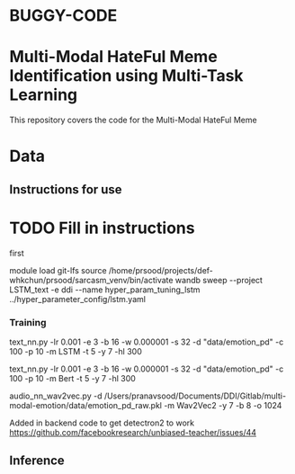# BUGGY-CODE

# Multi-Modal HateFul Meme Identification using Multi-Task Learning

This repository covers the code for the Multi-Modal HateFul Meme 

# Data

## Instructions for use

# TODO Fill in instructions

first 

module load git-lfs
source /home/prsood/projects/def-whkchun/prsood/sarcasm_venv/bin/activate
wandb sweep --project LSTM_text -e ddi --name hyper_param_tuning_lstm ../hyper_parameter_config/lstm.yaml
### Training

text_nn.py -lr 0.001 -e 3 -b 16 -w 0.000001 -s 32 -d "data/emotion_pd" -c 100 -p 10 -m LSTM -t 5 -y 7 -hl 300

text_nn.py -lr 0.001 -e 3 -b 16 -w 0.000001 -s 32 -d "data/emotion_pd" -c 100 -p 10 -m Bert -t 5 -y 7 -hl 300

audio_nn_wav2vec.py -d /Users/pranavsood/Documents/DDI/Gitlab/multi-modal-emotion/data/emotion_pd_raw.pkl -m Wav2Vec2 -y 7 -b 8  -o 1024

Added in backend code to get detectron2 to work
https://github.com/facebookresearch/unbiased-teacher/issues/44

## Inference
